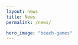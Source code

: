 ```yaml
---
layout: news
title: News
permalink: /news/

hero_image: "beach-games"
---
```


<!--- This child document initializes the page in Jekyll. -->